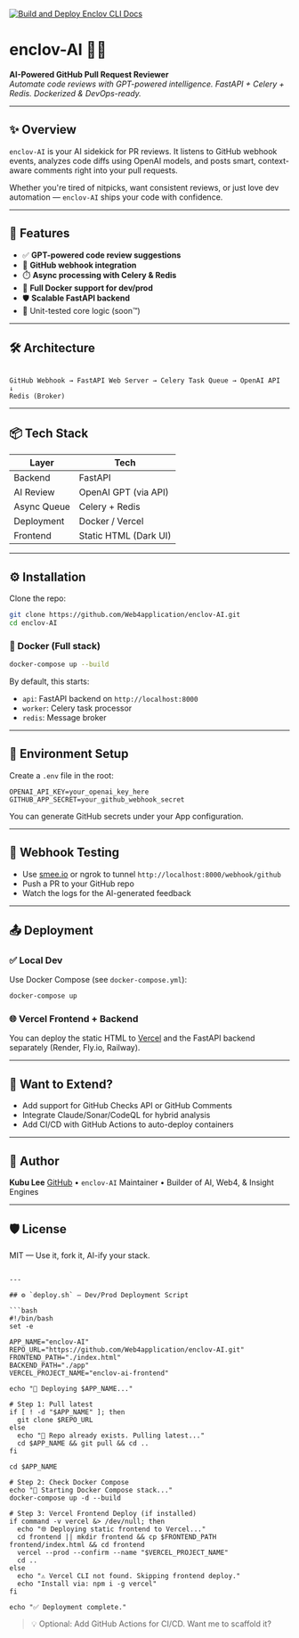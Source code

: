 [![Build and Deploy Enclov CLI Docs](https://github.com/Web4application/enclov-AI/actions/workflows/deploy-docs.yml/badge.svg)](https://github.com/Web4application/enclov-AI/actions/workflows/deploy-docs.yml)
# enclov-AI 🧠🤖

**AI-Powered GitHub Pull Request Reviewer**  
_Automate code reviews with GPT-powered intelligence. FastAPI + Celery + Redis. Dockerized & DevOps-ready._

---

## ✨ Overview

`enclov-AI` is your AI sidekick for PR reviews. It listens to GitHub webhook events, analyzes code diffs using OpenAI models, and posts smart, context-aware comments right into your pull requests.

Whether you're tired of nitpicks, want consistent reviews, or just love dev automation — `enclov-AI` ships your code with confidence.

---

## 🚀 Features

- ✅ **GPT-powered code review suggestions**
- 🔄 **GitHub webhook integration**
- ⏱️ **Async processing with Celery & Redis**
- 🐳 **Full Docker support for dev/prod**
- 🛡️ **Scalable FastAPI backend**
- 🧪 Unit-tested core logic (soon™)

---

## 🛠️ Architecture

```

GitHub Webhook → FastAPI Web Server → Celery Task Queue → OpenAI API
↓
Redis (Broker)

````

---

## 📦 Tech Stack

| Layer         | Tech                    |
|---------------|-------------------------|
| Backend       | FastAPI                 |
| AI Review     | OpenAI GPT (via API)    |
| Async Queue   | Celery + Redis          |
| Deployment    | Docker / Vercel         |
| Frontend      | Static HTML (Dark UI)   |

---

## ⚙️ Installation

Clone the repo:

```bash
git clone https://github.com/Web4application/enclov-AI.git
cd enclov-AI
````

### 🐳 Docker (Full stack)

```bash
docker-compose up --build
```

By default, this starts:

* `api`: FastAPI backend on `http://localhost:8000`
* `worker`: Celery task processor
* `redis`: Message broker

---

## 🔐 Environment Setup

Create a `.env` file in the root:

```env
OPENAI_API_KEY=your_openai_key_here
GITHUB_APP_SECRET=your_github_webhook_secret
```

You can generate GitHub secrets under your App configuration.

---

## 🧪 Webhook Testing

* Use [smee.io](https://smee.io/) or ngrok to tunnel `http://localhost:8000/webhook/github`
* Push a PR to your GitHub repo
* Watch the logs for the AI-generated feedback

---

## 📤 Deployment

### ✅ Local Dev

Use Docker Compose (see `docker-compose.yml`):

```bash
docker-compose up
```

### 🌐 Vercel Frontend + Backend

You can deploy the static HTML to [Vercel](https://vercel.com/) and the FastAPI backend separately (Render, Fly.io, Railway).

---

## 🧠 Want to Extend?

* Add support for GitHub Checks API or GitHub Comments
* Integrate Claude/Sonar/CodeQL for hybrid analysis
* Add CI/CD with GitHub Actions to auto-deploy containers

---

## 👤 Author

**Kubu Lee**
[GitHub](https://github.com/Web4application) • `enclov-AI` Maintainer • Builder of AI, Web4, & Insight Engines

---

## 🛡️ License

MIT — Use it, fork it, AI-ify your stack.

````

---

## ⚙️ `deploy.sh` — Dev/Prod Deployment Script

```bash
#!/bin/bash
set -e

APP_NAME="enclov-AI"
REPO_URL="https://github.com/Web4application/enclov-AI.git"
FRONTEND_PATH="./index.html"
BACKEND_PATH="./app"
VERCEL_PROJECT_NAME="enclov-ai-frontend"

echo "🚀 Deploying $APP_NAME..."

# Step 1: Pull latest
if [ ! -d "$APP_NAME" ]; then
  git clone $REPO_URL
else
  echo "🔄 Repo already exists. Pulling latest..."
  cd $APP_NAME && git pull && cd ..
fi

cd $APP_NAME

# Step 2: Check Docker Compose
echo "🐳 Starting Docker Compose stack..."
docker-compose up -d --build

# Step 3: Vercel Frontend Deploy (if installed)
if command -v vercel &> /dev/null; then
  echo "🌐 Deploying static frontend to Vercel..."
  cd frontend || mkdir frontend && cp $FRONTEND_PATH frontend/index.html && cd frontend
  vercel --prod --confirm --name "$VERCEL_PROJECT_NAME"
  cd ..
else
  echo "⚠️ Vercel CLI not found. Skipping frontend deploy."
  echo "Install via: npm i -g vercel"
fi

echo "✅ Deployment complete."
````

> 💡 Optional: Add GitHub Actions for CI/CD. Want me to scaffold it?
